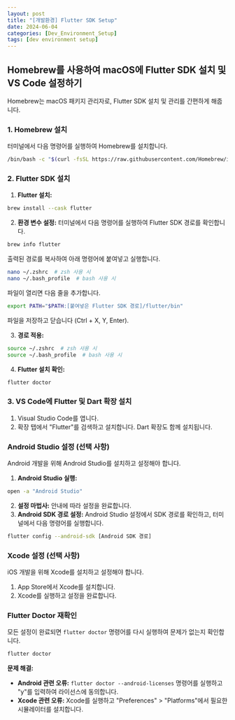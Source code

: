 ```yaml
---
layout: post
title: "[개발환경] Flutter SDK Setup"
date: 2024-06-04
categories: [Dev_Environment_Setup]
tags: [dev environment setup]
---
```


## Homebrew를 사용하여 macOS에 Flutter SDK 설치 및 VS Code 설정하기

Homebrew는 macOS 패키지 관리자로, Flutter SDK 설치 및 관리를 간편하게 해줍니다.

### 1. Homebrew 설치

터미널에서 다음 명령어를 실행하여 Homebrew를 설치합니다.

```bash
/bin/bash -c "$(curl -fsSL https://raw.githubusercontent.com/Homebrew/install/HEAD/install.sh)"
```

### 2. Flutter SDK 설치

1. **Flutter 설치:**

```bash
brew install --cask flutter
```

2. **환경 변수 설정:** 터미널에서 다음 명령어를 실행하여 Flutter SDK 경로를 확인합니다.

```bash
brew info flutter
```

출력된 경로를 복사하여 아래 명령어에 붙여넣고 실행합니다.

```bash
nano ~/.zshrc  # zsh 사용 시
nano ~/.bash_profile  # bash 사용 시
```

파일이 열리면 다음 줄을 추가합니다.

```bash
export PATH="$PATH:[붙여넣은 Flutter SDK 경로]/flutter/bin"
```

파일을 저장하고 닫습니다 (Ctrl + X, Y, Enter).

3. **경로 적용:**

```bash
source ~/.zshrc  # zsh 사용 시
source ~/.bash_profile  # bash 사용 시
```

4. **Flutter 설치 확인:**

```bash
flutter doctor
```

### 3. VS Code에 Flutter 및 Dart 확장 설치

1. Visual Studio Code를 엽니다.
2. 확장 탭에서 "Flutter"를 검색하고 설치합니다. Dart 확장도 함께 설치됩니다.

### Android Studio 설정 (선택 사항)

Android 개발을 위해 Android Studio를 설치하고 설정해야 합니다.

1. **Android Studio 실행:**

```bash
open -a "Android Studio"
```

2. **설정 마법사:** 안내에 따라 설정을 완료합니다.
3. **Android SDK 경로 설정:** Android Studio 설정에서 SDK 경로를 확인하고, 터미널에서 다음 명령어를 실행합니다.

```bash
flutter config --android-sdk [Android SDK 경로]
```

### Xcode 설정 (선택 사항)

iOS 개발을 위해 Xcode를 설치하고 설정해야 합니다.

1. App Store에서 Xcode를 설치합니다.
2. Xcode를 실행하고 설정을 완료합니다.

### Flutter Doctor 재확인

모든 설정이 완료되면 `flutter doctor` 명령어를 다시 실행하여 문제가 없는지 확인합니다.

```bash
flutter doctor
```

**문제 해결:**

* **Android 관련 오류:** `flutter doctor --android-licenses` 명령어를 실행하고 "y"를 입력하여 라이선스에 동의합니다.
* **Xcode 관련 오류:** Xcode를 실행하고 "Preferences" > "Platforms"에서 필요한 시뮬레이터를 설치합니다.